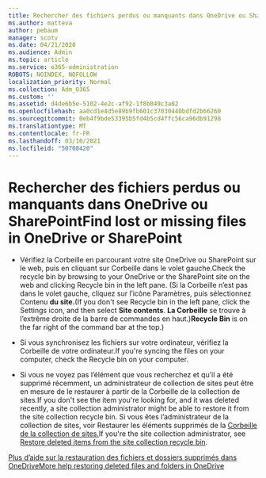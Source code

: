 ```yaml
---
title: Rechercher des fichiers perdus ou manquants dans OneDrive ou SharePoint
ms.author: matteva
author: pebaum
manager: scotv
ms.date: 04/21/2020
ms.audience: Admin
ms.topic: article
ms.service: o365-administration
ROBOTS: NOINDEX, NOFOLLOW
localization_priority: Normal
ms.collection: Adm_O365
ms.custom: ''
ms.assetid: d4de6b5e-5102-4e2c-af92-1f8b049c3a02
ms.openlocfilehash: aa0cd1e4d5e89b9fb601c37030440bdfd2b66260
ms.sourcegitcommit: 0eb4f9bde53395b5fd4b5cd4ffc56ca96db91298
ms.translationtype: MT
ms.contentlocale: fr-FR
ms.lasthandoff: 03/10/2021
ms.locfileid: "50708420"
---
```

# <a name="find-lost-or-missing-files-in-onedrive-or-sharepoint"></a><span data-ttu-id="ebdb2-102">Rechercher des fichiers perdus ou manquants dans OneDrive ou SharePoint</span><span class="sxs-lookup"><span data-stu-id="ebdb2-102">Find lost or missing files in OneDrive or SharePoint</span></span>

- <span data-ttu-id="ebdb2-103">Vérifiez la Corbeille en parcourant votre site OneDrive ou SharePoint sur le web, puis en cliquant sur Corbeille dans le volet gauche.</span><span class="sxs-lookup"><span data-stu-id="ebdb2-103">Check the recycle bin by browsing to your OneDrive or the SharePoint site on the web and clicking Recycle bin in the left pane.</span></span> <span data-ttu-id="ebdb2-104">(Si la Corbeille n’est pas dans le volet gauche, cliquez sur l’icône Paramètres, puis sélectionnez Contenu **du site.**</span><span class="sxs-lookup"><span data-stu-id="ebdb2-104">(If you don't see Recycle bin in the left pane, click the Settings icon, and then select **Site contents**.</span></span> <span data-ttu-id="ebdb2-105">**La Corbeille** se trouve à l’extrême droite de la barre de commandes en haut.)</span><span class="sxs-lookup"><span data-stu-id="ebdb2-105">**Recycle Bin** is on the far right of the command bar at the top.)</span></span> 
    
- <span data-ttu-id="ebdb2-106">Si vous synchronisez les fichiers sur votre ordinateur, vérifiez la Corbeille de votre ordinateur.</span><span class="sxs-lookup"><span data-stu-id="ebdb2-106">If you're syncing the files on your computer, check the Recycle bin on your computer.</span></span> 
    
- <span data-ttu-id="ebdb2-107">Si vous ne voyez pas l’élément que vous recherchez et qu’il a été supprimé récemment, un administrateur de collection de sites peut être en mesure de le restaurer à partir de la Corbeille de la collection de sites.</span><span class="sxs-lookup"><span data-stu-id="ebdb2-107">If you don't see the item you're looking for, and it was deleted recently, a site collection administrator might be able to restore it from the site collection recycle bin.</span></span> <span data-ttu-id="ebdb2-108">Si vous êtes l’administrateur de la collection de sites, voir Restaurer les éléments supprimés de la [Corbeille de la collection de sites.](https://support.microsoft.com/office/restore-items-in-the-recycle-bin-that-were-deleted-from-sharepoint-or-teams-6df466b6-55f2-4898-8d6e-c0dff851a0be)</span><span class="sxs-lookup"><span data-stu-id="ebdb2-108">If you're the site collection administrator, see [Restore deleted items from the site collection recycle bin](https://support.microsoft.com/office/restore-items-in-the-recycle-bin-that-were-deleted-from-sharepoint-or-teams-6df466b6-55f2-4898-8d6e-c0dff851a0be).</span></span>
    
[<span data-ttu-id="ebdb2-109">Plus d’aide sur la restauration des fichiers et dossiers supprimés dans OneDrive</span><span class="sxs-lookup"><span data-stu-id="ebdb2-109">More help restoring deleted files and folders in OneDrive</span></span>](https://go.microsoft.com/fwlink/?linkid=872872)
  

